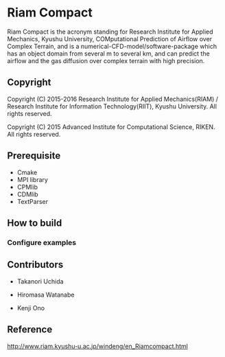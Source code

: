 # Riam Compact

Riam Compact is the acronym standing for Research Institute for Applied Mechanics, Kyushu University, COMputational Prediction of Airflow over Complex Terrain, and is a numerical-CFD-model/software-package which has an object domain from several m to several km, and can predict the airflow and the gas diffusion over complex terrain with high precision.


## Copyright
Copyright (C) 2015-2016 Research Institute for Applied Mechanics(RIAM) / Research Institute for Information Technology(RIIT), Kyushu University.
All rights reserved.

Copyright (C) 2015 Advanced Institute for Computational Science, RIKEN.
All rights reserved.


## Prerequisite

- Cmake
- MPI library
- CPMlib
- CDMlib
- TextParser


## How to build




### Configure examples




## Contributors

- Takanori Uchida
- Hiromasa Watanabe

- Kenji Ono


## Reference
http://www.riam.kyushu-u.ac.jp/windeng/en_Riamcompact.html

